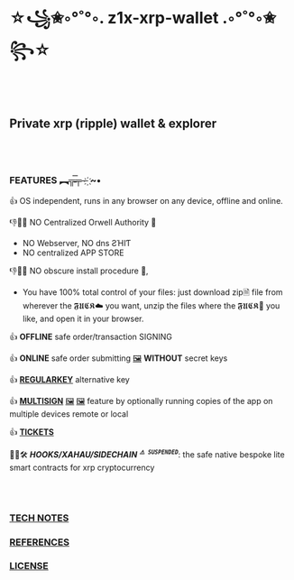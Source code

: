 
# ☆꧁✬◦°˚°◦. z1x-xrp-wallet .◦°˚°◦✬꧂☆

<br/><br/>
## Private xrp (ripple) wallet & explorer<br/>

<br/><br/>
### FEATURES ︻╦̵̵̿╤─ ҉~•

👍 OS independent, runs in any browser on any device, offline and online.<br/>

👎🚫❌ NO Centralized Orwell Authority 💩<br/>
   -    NO Webserver, NO dns ƧΉIƬ 
   -    NO centralized APP STORE

👎🚫❌ NO obscure install procedure 💩, <br/>
   -   You have 100% total control of your files:
       just download zip🗎 file from wherever the 𝕱𝖀𝕮𝕶☁ you want, unzip the files where the 𝕱𝖀𝕮𝕶📂 you like, and open it in your browser.<br/>
       
👍 **OFFLINE** safe order/transaction SIGNING<br/>

👍 **ONLINE** safe order submitting [🖼](https://github.com/f1f47a23/z1x-xrp-wallet/blob/main/docs/screenshot-Payment.jpg) **WITHOUT** secret keys<br/>

👍 [**REGULARKEY**](https://xrpl.org/cryptographic-keys.html#regular-key-pair) alternative key<br/>

👍 [**MULTISIGN**](https://xrpl.org/multi-signing.html) [🖼](https://github.com/f1f47a23/z1x-xrp-wallet/blob/main/docs/z1x-wallet-multisig.jpg) [🖼](https://github.com/f1f47a23/z1x-xrp-wallet/blob/main/docs/screenshot-SetMultisign.jpg) feature by optionally running copies of the app on multiple devices remote or local <br/>

👍 [**TICKETS**](https://xrpl.org/tickets.html) <br/>

🚧👷🛠️ ***HOOKS/XAHAU/SIDECHAIN*** <sup>***`⚠️ SUSPENDED`***</sup>: the safe native bespoke lite smart contracts for xrp cryptocurrency <br/>

<br/><br/>
### [TECH NOTES](https://github.com/f1f47a23/z1x-xrp-wallet/blob/main/docs/technotes.md)

### [REFERENCES](https://github.com/f1f47a23/AWESOME/blob/main/README.md)

### [LICENSE](https://github.com/f1f47a23/z1x-xrp-wallet/blob/main/LICENSE)







